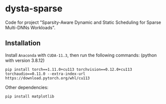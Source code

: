 # dysta-sparse
Code for project "Sparsity-Aware Dynamic and Static Scheduling for Sparse Multi-DNNs Workloads".


## Installation

Install `Anaconda` with `CUDA-11.3`, then run the following commands: (python with version 3.8.12)
```
pip install torch==1.11.0+cu113 torchvision==0.12.0+cu113 torchaudio==0.11.0 --extra-index-url https://download.pytorch.org/whl/cu113
```
Other dependencies:
```
pip install matplotlib
```